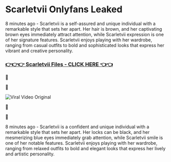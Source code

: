 # Scarletvii Onlyfans Leaked

<p>8 minutes ago - Scarletvii is a self-assured and unique individual with a remarkable style that sets her apart. Her hair is brown, and her captivating brown eyes immediately attract attention, while Scarletvii expression is one of her signature features. Scarletvii enjoys playing with her wardrobe, ranging from casual outfits to bold and sophisticated looks that express her vibrant and creative personality.</p><p>
<h3><a href="https://fansleaks.com-getfree.pro/scarletvii" rel="nofollow">👉👉👉 Scarletvii Files - CLICK HERE 👈👈</a></h3>
<p>🔻</p>
<p>🔻</p> <p>
<a href="https://fansleaks.com-getfree.pro/scarletvii" rel="nofollow"><img src="https://i.imgur.com/0ZbtXZ5.gif" alt="Viral Video Original" style="max-width: 100%; display: inline-block;" data-target="animated-image.originalImage"></a>
<p>🔻</p>
<p>🔻</p> <p>8 minutes ago - Scarletvii is a confident and unique individual with a remarkable style that sets her apart. Her locks can be black, and her mesmerizing blue eyes immediately grab attention, while Scarletvii smile is one of her notable features. Scarletvii enjoys playing with her wardrobe, ranging from relaxed outfits to bold and elegant looks that express her lively and artistic personality.</p>